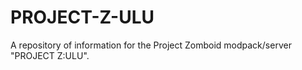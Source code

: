 # PROJECT-Z-ULU
A repository of information for the Project Zomboid modpack/server "PROJECT Z:ULU".
